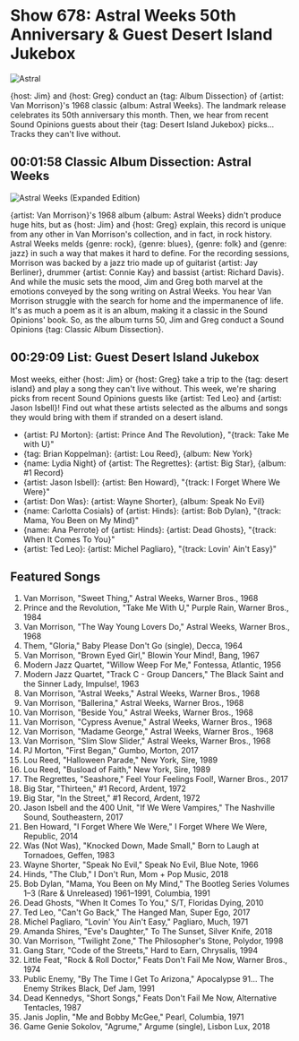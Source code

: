 

# Show 678: Astral Weeks 50th Anniversary & Guest Desert Island Jukebox

![Astral](https://sound-images.s3.amazonaws.com/images/2018/van_m.jpg)

{host: Jim} and {host: Greg} conduct an {tag: Album Dissection} of {artist: Van Morrison}'s 1968 classic {album: Astral Weeks}. The landmark release celebrates its 50th anniversary this month. Then, we hear from recent Sound Opinions guests about their {tag: Desert Island Jukebox} picks... Tracks they can't live without. 


## 00:01:58 Classic Album Dissection: Astral Weeks
![Astral Weeks (Expanded Edition)](https://is1-ssl.mzstatic.com/image/thumb/Music60/v4/bb/f8/24/bbf82414-ffe7-35ad-6d6a-d124eb2f63a5/source/600x600bb.jpg "253638/1041585854")

{artist: Van Morrison}'s 1968 album {album: Astral Weeks} didn't produce huge hits, but as {host: Jim} and {host: Greg} explain, this record is unique from any other in Van Morrison's collection, and in fact, in rock history.  Astral Weeks melds {genre: rock}, {genre: blues}, {genre: folk} and {genre: jazz} in such a way that makes it hard to define. For the recording sessions, Morrison was backed by a jazz trio made up of guitarist {artist: Jay Berliner}, drummer {artist: Connie Kay} and bassist {artist: Richard Davis}. And while the music sets the mood, Jim and Greg both marvel at the emotions conveyed by the song writing on Astral Weeks. You hear Van Morrison struggle with the search for home and the impermanence of life. It's as much a poem as it is an album, making it a classic in the Sound Opinions' book. So, as the album turns 50, Jim and Greg conduct a Sound Opinions {tag: Classic Album Dissection}.

## 00:29:09 List: Guest Desert Island Jukebox

Most weeks, either {host: Jim} or {host: Greg} take a trip to the {tag: desert island} and play a song they can't live without. This week, we're sharing picks from recent Sound Opinions guests like {artist: Ted Leo} and {artist: Jason Isbell}! Find out what these artists selected as the albums and songs they would bring with them if stranded on a desert island.

- {artist: PJ Morton}: {artist: Prince And The Revolution}, "{track: Take Me with U}" 
- {tag: Brian Koppelman}: {artist: Lou Reed}, {album: New York}
- {name: Lydia Night} of {artist: The Regrettes}: {artist: Big Star}, {album: #1 Record}
- {artist: Jason Isbell}: {artist: Ben Howard}, "{track: I Forget Where We Were}"
- {artist: Don Was}: {artist: Wayne Shorter}, {album: Speak No Evil}
- {name: Carlotta Cosials} of {artist: Hinds}: {artist: Bob Dylan}, "{track: Mama, You Been on My Mind}"
- {name: Ana Perrote} of {artist: Hinds}: {artist: Dead Ghosts}, "{track: When It Comes To You}"
- {artist: Ted Leo}: {artist: Michel Pagliaro}, "{track: Lovin' Ain't Easy}"



## Featured Songs
1. Van Morrison, "Sweet Thing," Astral Weeks, Warner Bros., 1968
1. Prince and the Revolution, "Take Me With U," Purple Rain, Warner Bros., 1984
1. Van Morrison, "The Way Young Lovers Do," Astral Weeks, Warner Bros., 1968
1. Them, "Gloria," Baby Please Don't Go (single), Decca, 1964
1. Van Morrison, "Brown Eyed Girl," Blowin Your Mind!, Bang, 1967
1. Modern Jazz Quartet, "Willow Weep For Me," Fontessa, Atlantic, 1956
1. Modern Jazz Quartet, "Track C - Group Dancers," The Black Saint and the Sinner Lady, Impulse!, 1963
1. Van Morrison, "Astral Weeks," Astral Weeks, Warner Bros., 1968
1. Van Morrison, "Ballerina," Astral Weeks, Warner Bros., 1968
1. Van Morrison, "Beside You," Astral Weeks, Warner Bros., 1968
1. Van Morrison, "Cypress Avenue," Astral Weeks, Warner Bros., 1968
1. Van Morrison, "Madame George," Astral Weeks, Warner Bros., 1968
1. Van Morrison, "Slim Slow Slider," Astral Weeks, Warner Bros., 1968
1. PJ Morton, "First Began," Gumbo, Morton, 2017
1. Lou Reed, "Halloween Parade," New York, Sire, 1989
1. Lou Reed, "Busload of Faith," New York, Sire, 1989
1. The Regrettes, "Seashore," Feel Your Feelings Fool!, Warner Bros., 2017
1. Big Star, "Thirteen," #1 Record, Ardent, 1972
1. Big Star, "In the Street," #1 Record, Ardent, 1972
1. Jason Isbell and the 400 Unit, "If We Were Vampires," The Nashville Sound, Southeastern, 2017
1. Ben Howard, "I Forget Where We Were," I Forget Where We Were, Republic, 2014
1. Was (Not Was), "Knocked Down, Made Small," Born to Laugh at Tornadoes, Geffen, 1983
1. Wayne Shorter, "Speak No Evil," Speak No Evil, Blue Note, 1966
1. Hinds, "The Club," I Don't Run, Mom + Pop Music, 2018
1. Bob Dylan, "Mama, You Been on My Mind," The Bootleg Series Volumes 1–3 (Rare & Unreleased) 1961–1991, Columbia, 1991
1. Dead Ghosts, "When It Comes To You," S/T, Floridas Dying, 2010
1. Ted Leo, "Can't Go Back," The Hanged Man, Super Ego, 2017
1. Michel Pagliaro, "Lovin' You Ain't Easy," Pagliaro, Much, 1971
1. Amanda Shires, "Eve's Daughter," To The Sunset, Silver Knife, 2018
1. Van Morrison, "Twilight Zone," The Philosopher's Stone, Polydor, 1998
1. Gang Starr, "Code of the Streets," Hard to Earn, Chrysalis, 1994
1. Little Feat, "Rock & Roll Doctor," Feats Don't Fail Me Now, Warner Bros., 1974
1. Public Enemy, "By The Time I Get To Arizona," Apocalypse 91... The Enemy Strikes Black, Def Jam, 1991
1. Dead Kennedys, "Short Songs," Feats Don't Fail Me Now, Alternative Tentacles, 1987
1. Janis Joplin, "Me and Bobby McGee," Pearl, Columbia, 1971
1. Game Genie Sokolov, "Agrume," Argume (single), Lisbon Lux, 2018
